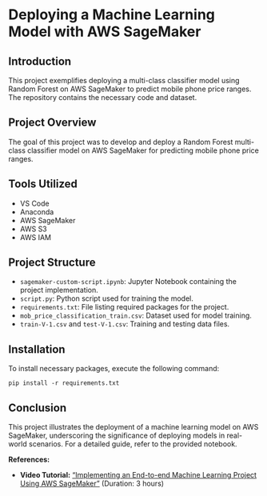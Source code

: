 # Deploying a Machine Learning Model with AWS SageMaker

## Introduction

This project exemplifies deploying a multi-class classifier model using Random Forest on AWS SageMaker to predict mobile phone price ranges. The repository contains the necessary code and dataset.

## Project Overview

The goal of this project was to develop and deploy a Random Forest multi-class classifier model on AWS SageMaker for predicting mobile phone price ranges.

## Tools Utilized

- VS Code
- Anaconda
- AWS SageMaker
- AWS S3
- AWS IAM

## Project Structure

- `sagemaker-custom-script.ipynb`: Jupyter Notebook containing the project implementation.
- `script.py`: Python script used for training the model.
- `requirements.txt`: File listing required packages for the project.
- `mob_price_classification_train.csv`: Dataset used for model training.
- `train-V-1.csv` and `test-V-1.csv`: Training and testing data files.

## Installation

To install necessary packages, execute the following command:

```
pip install -r requirements.txt
```


## Conclusion

This project illustrates the deployment of a machine learning model on AWS SageMaker, underscoring the significance of deploying models in real-world scenarios. For a detailed guide, refer to the provided notebook.

**References:**

- **Video Tutorial:** [“Implementing an End-to-end Machine Learning Project Using AWS SageMaker”](https://www.youtube.com/watch?v=Le-A72NjaWs&list=PLZoTAELRMXVPS-dOaVbAux22vzqdgoGhG&index=17) (Duration: 3 hours)
